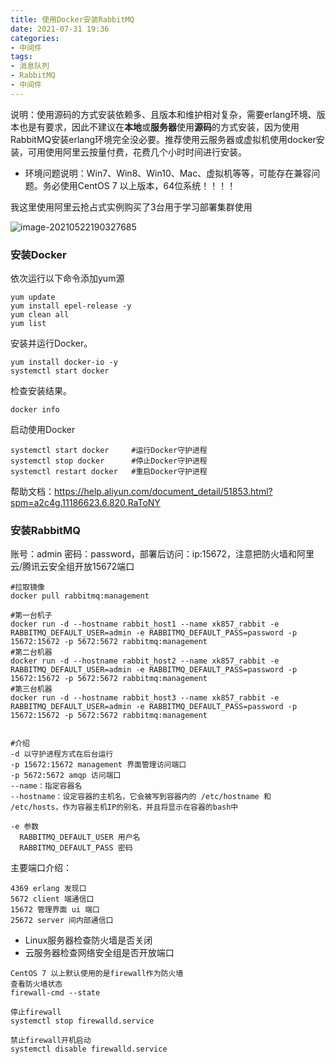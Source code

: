 ```yaml
---
title: 使用Docker安装RabbitMQ
date: 2021-07-31 19:36
categories:
- 中间件
tags:
- 消息队列
- RabbitMQ
- 中间件
---
```




说明：使用源码的方式安装依赖多、且版本和维护相对复杂，需要erlang环境、版本也是有要求，因此不建议在**本地**或**服务器**使用**源码**的方式安装，因为使用RabbitMQ安装erlang环境完全没必要。推荐使用云服务器或虚拟机使用docker安装，可用使用阿里云按量付费，花费几个小时时间进行安装。

- 环境问题说明：Win7、Win8、Win10、Mac、虚拟机等等，可能存在兼容问题。务必使用CentOS 7 以上版本，64位系统！！！！

我这里使用阿里云抢占式实例购买了3台用于学习部署集群使用

![image-20210522190327685](https://xk857.com/typora/2021/05image-20210522190327685.png)

### 安装Docker

依次运行以下命令添加yum源

```shell
yum update
yum install epel-release -y
yum clean all
yum list
```

安装并运行Docker。

```shell
yum install docker-io -y
systemctl start docker
```

检查安装结果。

```shell
docker info
```

启动使用Docker

```shell
systemctl start docker     #运行Docker守护进程
systemctl stop docker      #停止Docker守护进程
systemctl restart docker   #重启Docker守护进程
```

帮助文档：https://help.aliyun.com/document_detail/51853.html?spm=a2c4g.11186623.6.820.RaToNY



### 安装RabbitMQ

账号：admin 密码：password，部署后访问：ip:15672，注意把防火墙和阿里云/腾讯云安全组开放15672端口

```shell
#拉取镜像
docker pull rabbitmq:management

#第一台机子
docker run -d --hostname rabbit_host1 --name xk857_rabbit -e RABBITMQ_DEFAULT_USER=admin -e RABBITMQ_DEFAULT_PASS=password -p 15672:15672 -p 5672:5672 rabbitmq:management
#第二台机器
docker run -d --hostname rabbit_host2 --name xk857_rabbit -e RABBITMQ_DEFAULT_USER=admin -e RABBITMQ_DEFAULT_PASS=password -p 15672:15672 -p 5672:5672 rabbitmq:management
#第三台机器
docker run -d --hostname rabbit_host3 --name xk857_rabbit -e RABBITMQ_DEFAULT_USER=admin -e RABBITMQ_DEFAULT_PASS=password -p 15672:15672 -p 5672:5672 rabbitmq:management


#介绍
-d 以守护进程方式在后台运行
-p 15672:15672 management 界面管理访问端口
-p 5672:5672 amqp 访问端口
--name：指定容器名
--hostname：设定容器的主机名，它会被写到容器内的 /etc/hostname 和 /etc/hosts，作为容器主机IP的别名，并且将显示在容器的bash中

-e 参数
  RABBITMQ_DEFAULT_USER 用户名
  RABBITMQ_DEFAULT_PASS 密码
```

主要端口介绍：

```shell
4369 erlang 发现口
5672 client 端通信口
15672 管理界面 ui 端口
25672 server 间内部通信口
```

- Linux服务器检查防火墙是否关闭
- 云服务器检查网络安全组是否开放端口

```
CentOS 7 以上默认使用的是firewall作为防火墙
查看防火墙状态
firewall-cmd --state

停止firewall
systemctl stop firewalld.service

禁止firewall开机启动
systemctl disable firewalld.service
```
